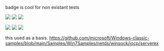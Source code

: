 badge is cool for non existant tests

![](https://byob.yarr.is/tu7q/echo-server/test-windows-latest-0.13.0)
![](https://byob.yarr.is/tu7q/echo-server/test-windows-2022-0.13.0)
![](https://byob.yarr.is/tu7q/echo-server/test-windows-2019-0.13.0)

![](https://byob.yarr.is/tu7q/echo-server/test-windows-latest-0.12.0)
![](https://byob.yarr.is/tu7q/echo-server/test-windows-2022-0.12.0)
![](https://byob.yarr.is/tu7q/echo-server/test-windows-2019-0.12.0)

this used as a basis.
https://github.com/microsoft/Windows-classic-samples/blob/main/Samples/Win7Samples/netds/winsock/iocp/serverex
